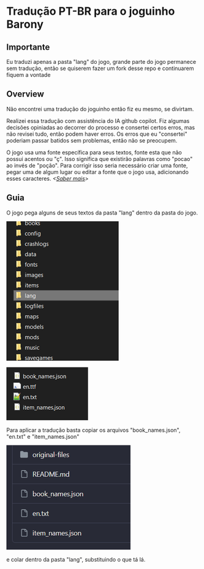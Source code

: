 # Tradução PT-BR para o joguinho Barony

## Importante

Eu traduzi apenas a pasta "lang" do jogo, grande parte do jogo permanece sem tradução, então se quiserem fazer um fork desse repo e continuarem fiquem a vontade

## Overview

Não encontrei uma tradução do joguinho então fiz eu mesmo, se divirtam.

Realizei essa tradução com assistência do IA github copilot. Fiz algumas decisões opiniadas ao decorrer do processo e consertei certos erros, mas não revisei tudo, então podem haver erros. Os erros que eu "consertei" poderiam passar batidos sem problemas, então não se preocupem.

O jogo usa uma fonte específica para seus textos, fonte esta que não possui acentos ou "ç". Isso significa que existirão palavras como "pocao" ao invés de "poção". Para corrigir isso seria necessário criar uma fonte, pegar uma de algum lugar ou editar a fonte que o jogo usa, adicionando esses caracteres. *\<[Saber mais](https://steamcommunity.com/sharedfiles/filedetails/?id=3041735536)\>*

## Guia

O jogo pega alguns de seus textos da pasta "lang" dentro da pasta do jogo.

![img-da-pasta-lang](resources/image.png)

![dentro-da-pasta-lang](resources/image-1.png)

Para aplicar a tradução basta copiar os arquivos "book_names.json", "en.txt" e "item_names.json"

![meu-repo](resources/image-2.png)

e colar dentro da pasta "lang", substituindo o que tá lá.
